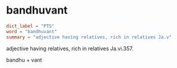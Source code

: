 # bandhuvant

``` toml
dict_label = "PTS"
word = "bandhuvant"
summary = "adjective having relatives, rich in relatives Ja.v"
```

adjective having relatives, rich in relatives Ja.vi.357.

bandhu \+ vant


